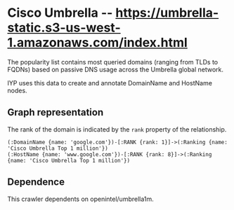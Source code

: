 # Cisco Umbrella -- https://umbrella-static.s3-us-west-1.amazonaws.com/index.html

The popularity list contains most queried domains (ranging from TLDs to FQDNs)
based on passive DNS usage across the Umbrella global network.

IYP uses this data to create and annotate DomainName and HostName nodes.

## Graph representation

The rank of the domain is indicated by the `rank` property of the relationship.

```Cypher
(:DomainName {name: 'google.com'})-[:RANK {rank: 1}]->(:Ranking {name: 'Cisco Umbrella Top 1 million'})
(:HostName {name: 'www.google.com'})-[:RANK {rank: 8}]->(:Ranking {name: 'Cisco Umbrella Top 1 million'})
```

## Dependence

This crawler dependents on openintel/umbrella1m.
